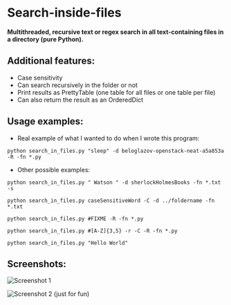 # Search-inside-files
**Multithreaded, recursive text or regex search in all text-containing files in a directory (pure Python).**


## Additional features:

* Case sensitivity
* Can search recursively in the folder or not
* Print results as PrettyTable (one table for all files or one table per file)
* Can also return the result as an OrderedDict 
    

## Usage examples: 

  - Real example of what I wanted to do when I wrote this program: 

  `python search_in_files.py "sleep" -d beloglazov-openstack-neat-a5a853a -R -fn *.py`

  - Other possible examples:

  `python search_in_files.py " Watson " -d sherlockHolmesBooks -fn *.txt -s`
  
  `python search_in_files.py caseSensitiveWord -C -d ../foldername -fn *.txt`
  
  `python search_in_files.py #FIXME -R -fn *.py`
  
  `python search_in_files.py #[A-Z]{3,5} -r -C -R -fn *.py`
  
  `python search_in_files.py "Hello World"`
  
## Screenshots:
![Screenshot 1](https://raw.githubusercontent.com/nperezzz/Search-inside-files/master/screenshot_search_in_files.PNG)

![Screenshot 2 (just for fun)](https://raw.githubusercontent.com/nperezzz/Search-inside-files/master/screenshot_search_in_files_2.PNG)
